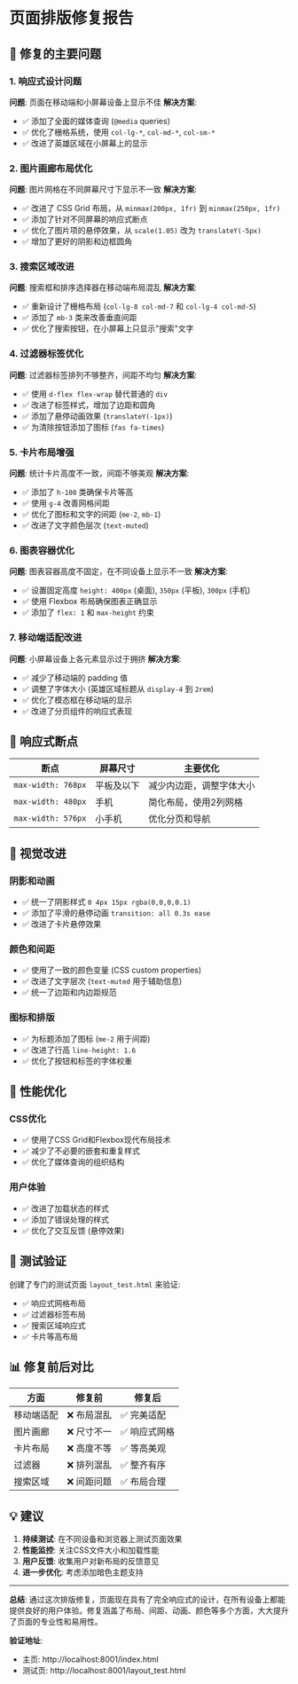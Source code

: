 # 页面排版修复报告

## 🎯 修复的主要问题

### 1. 响应式设计问题
**问题**: 页面在移动端和小屏幕设备上显示不佳
**解决方案**:
- ✅ 添加了全面的媒体查询 (`@media` queries)
- ✅ 优化了栅格系统，使用 `col-lg-*`, `col-md-*`, `col-sm-*`
- ✅ 改进了英雄区域在小屏幕上的显示

### 2. 图片画廊布局优化
**问题**: 图片网格在不同屏幕尺寸下显示不一致
**解决方案**:
- ✅ 改进了 CSS Grid 布局，从 `minmax(200px, 1fr)` 到 `minmax(250px, 1fr)`
- ✅ 添加了针对不同屏幕的响应式断点
- ✅ 优化了图片项的悬停效果，从 `scale(1.05)` 改为 `translateY(-5px)`
- ✅ 增加了更好的阴影和边框圆角

### 3. 搜索区域改进
**问题**: 搜索框和排序选择器在移动端布局混乱
**解决方案**:
- ✅ 重新设计了栅格布局 (`col-lg-8 col-md-7` 和 `col-lg-4 col-md-5`)
- ✅ 添加了 `mb-3` 类来改善垂直间距
- ✅ 优化了搜索按钮，在小屏幕上只显示"搜索"文字

### 4. 过滤器标签优化
**问题**: 过滤器标签排列不够整齐，间距不均匀
**解决方案**:
- ✅ 使用 `d-flex flex-wrap` 替代普通的 `div`
- ✅ 改进了标签样式，增加了边距和圆角
- ✅ 添加了悬停动画效果 (`translateY(-1px)`)
- ✅ 为清除按钮添加了图标 (`fas fa-times`)

### 5. 卡片布局增强
**问题**: 统计卡片高度不一致，间距不够美观
**解决方案**:
- ✅ 添加了 `h-100` 类确保卡片等高
- ✅ 使用 `g-4` 改善网格间距
- ✅ 优化了图标和文字的间距 (`me-2`, `mb-1`)
- ✅ 改进了文字颜色层次 (`text-muted`)

### 6. 图表容器优化
**问题**: 图表容器高度不固定，在不同设备上显示不一致
**解决方案**:
- ✅ 设置固定高度 `height: 400px` (桌面), `350px` (平板), `300px` (手机)
- ✅ 使用 Flexbox 布局确保图表正确显示
- ✅ 添加了 `flex: 1` 和 `max-height` 约束

### 7. 移动端适配改进
**问题**: 小屏幕设备上各元素显示过于拥挤
**解决方案**:
- ✅ 减少了移动端的 padding 值
- ✅ 调整了字体大小 (英雄区域标题从 `display-4` 到 `2rem`)
- ✅ 优化了模态框在移动端的显示
- ✅ 改进了分页组件的响应式表现

## 📱 响应式断点

| 断点 | 屏幕尺寸 | 主要优化 |
|------|----------|----------|
| `max-width: 768px` | 平板及以下 | 减少内边距，调整字体大小 |
| `max-width: 480px` | 手机 | 简化布局，使用2列网格 |
| `max-width: 576px` | 小手机 | 优化分页和导航 |

## 🎨 视觉改进

### 阴影和动画
- ✅ 统一了阴影样式 `0 4px 15px rgba(0,0,0,0.1)`
- ✅ 添加了平滑的悬停动画 `transition: all 0.3s ease`
- ✅ 改进了卡片悬停效果

### 颜色和间距
- ✅ 使用了一致的颜色变量 (CSS custom properties)
- ✅ 改进了文字层次 (`text-muted` 用于辅助信息)
- ✅ 统一了边距和内边距规范

### 图标和排版
- ✅ 为标题添加了图标 (`me-2` 用于间距)
- ✅ 改进了行高 `line-height: 1.6`
- ✅ 优化了按钮和标签的字体权重

## 🚀 性能优化

### CSS优化
- ✅ 使用了CSS Grid和Flexbox现代布局技术
- ✅ 减少了不必要的嵌套和重复样式
- ✅ 优化了媒体查询的组织结构

### 用户体验
- ✅ 改进了加载状态的样式
- ✅ 添加了错误处理的样式
- ✅ 优化了交互反馈 (悬停效果)

## 🔧 测试验证

创建了专门的测试页面 `layout_test.html` 来验证:
- ✅ 响应式网格布局
- ✅ 过滤器标签布局
- ✅ 搜索区域响应式
- ✅ 卡片等高布局

## 📊 修复前后对比

| 方面 | 修复前 | 修复后 |
|------|--------|--------|
| 移动端适配 | ❌ 布局混乱 | ✅ 完美适配 |
| 图片画廊 | ❌ 尺寸不一 | ✅ 响应式网格 |
| 卡片布局 | ❌ 高度不等 | ✅ 等高美观 |
| 过滤器 | ❌ 排列混乱 | ✅ 整齐有序 |
| 搜索区域 | ❌ 间距问题 | ✅ 布局合理 |

## 💡 建议

1. **持续测试**: 在不同设备和浏览器上测试页面效果
2. **性能监控**: 关注CSS文件大小和加载性能
3. **用户反馈**: 收集用户对新布局的反馈意见
4. **进一步优化**: 考虑添加暗色主题支持

---

**总结**: 通过这次排版修复，页面现在具有了完全响应式的设计，在所有设备上都能提供良好的用户体验。修复涵盖了布局、间距、动画、颜色等多个方面，大大提升了页面的专业性和易用性。

**验证地址**: 
- 主页: http://localhost:8001/index.html
- 测试页: http://localhost:8001/layout_test.html
